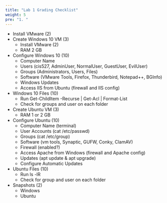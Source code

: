 ```yaml
---
title: "Lab 1 Grading Checklist"
weight: 5
pre: "1. "
---
```


- Install VMware (2)
- Create Windows 10 VM (3)
  - Install VMware (2)
  - RAM 2 GB
- Configure Windows 10 (10)
  - Computer Name
  - Users (cis527, AdminUser, NormalUser, GuestUser, EvilUser)
  - Groups (Administrators, Users, Files)
  - Software (VMware Tools, Firefox, Thunderbird, Notepad++, BGInfo)
  - Windows Updates
  - Access IIS from Ubuntu (firewall and IIS config)
- Windows 10 Files (10)
  - Run Get-ChildItem -Recurse | Get-Acl | Format-List
  - Check for groups and user on each folder
- Create Ubuntu VM (3)
  - RAM 1 or 2 GB
- Configure Ubuntu (10)
  - Computer Name (terminal)
  - User Accounts (cat /etc/passwd)
  - Groups (cat /etc/group)
  - Software (vm tools, Synaptic, GUFW, Conky, ClamAV)
  - Firewall (enabled?)
  - Access Apache from Windows (firewall and Apache config)
  - Updates (apt update & apt upgrade)
  - Configure Automatic Updates
- Ubuntu Files (10)
  - Run ls -lR
  - Check for group and user on each folder
- Snapshots (2)
  - Windows
  - Ubuntu
